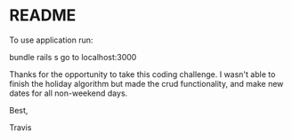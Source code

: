 # README

To use application
run:

bundle
rails s
go to localhost:3000

Thanks for the opportunity to take this coding challenge. I wasn't able to finish the holiday algorithm but made the crud functionality, and make new dates for all non-weekend days.

Best,

Travis
